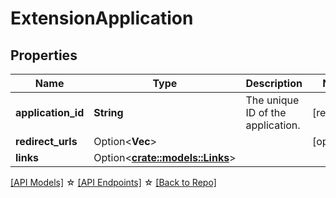 # ExtensionApplication

## Properties

Name | Type | Description | Notes
------------ | ------------- | ------------- | -------------
**application_id** | **String** | The unique ID of the application. | [readonly]
**redirect_urls** | Option<**Vec<String>**> |  | [optional]
**links** | Option<[**crate::models::Links**](Links.md)> |  |

[[API Models]](./README.md#documentation-for-models) ☆ [[API Endpoints]](./README.md#documentation-for-api-endpoints) ☆ [[Back to Repo]](../README.md)


